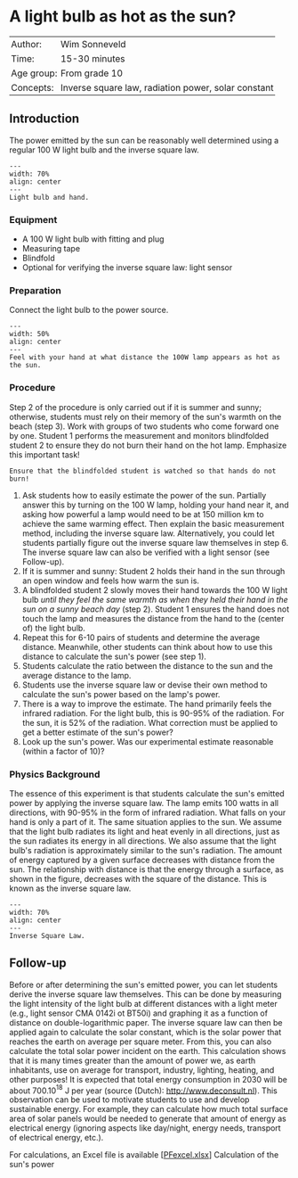 # A light bulb as hot as the sun?

<table style="width: 100%; border-collapse: collapse; border: none;">
    <tr style="background-color: var(--background-color);">  
        <td style="text-align: left; padding: 3px; border: none; color: var(--text-color)">Author:</td>
        <td style="text-align: left; padding: 3px; border: none; color: var(--text-color)">Wim Sonneveld</td>
    </tr>
    <tr style="background-color: var(--background-color);"> 
        <td style="text-align: left; padding: 3px; border: none; color: var(--text-color)">Time:</td>
        <td style="text-align: left; padding: 3px; border: none; color: var(--text-color)">15-30 minutes</td>
    </tr>
    <tr style="background-color: var(--background-color);"> 
        <td style="text-align: left; padding: 3px; border: none; color: var(--text-color)">Age group:</td>
        <td style="text-align: left; padding: 3px; border: none; color: var(--text-color)">From grade 10</td>
    </tr>
    <tr style="background-color: var(--background-color);"> 
        <td style="text-align: left; padding: 3px; border: none; color: var(--text-color)">Concepts:</td>
        <td style="text-align: left; padding: 3px; border: none; color: var(--text-color)">Inverse square law, radiation power, solar constant</td>
    </tr>
</table>

## Introduction
The power emitted by the sun can be reasonably well determined using a regular 100 W light bulb and the inverse square law.

```{figure} demo52_figure1.JPG
---
width: 70%
align: center
---
Light bulb and hand.
```

### Equipment
- A 100 W light bulb with fitting and plug
- Measuring tape
- Blindfold
- Optional for verifying the inverse square law: light sensor

### Preparation
Connect the light bulb to the power source.

```{figure} demo52_figure1.JPG
---
width: 50%
align: center
---
Feel with your hand at what distance the 100W lamp appears as hot as the sun.
```

### Procedure
Step 2 of the procedure is only carried out if it is summer and sunny; otherwise, students must rely on their memory of the sun's warmth on the beach (step 3). Work with groups of two students who come forward one by one. Student 1 performs the measurement and monitors blindfolded student 2 to ensure they do not burn their hand on the hot lamp. Emphasize this important task!

```{warning}
Ensure that the blindfolded student is watched so that hands do not burn!
```

1. Ask students how to easily estimate the power of the sun. Partially answer this by turning on the 100 W lamp, holding your hand near it, and asking how powerful a lamp would need to be at 150 million km to achieve the same warming effect. Then explain the basic measurement method, including the inverse square law. Alternatively, you could let students partially figure out the inverse square law themselves in step 6. The inverse square law can also be verified with a light sensor (see Follow-up).
2. If it is summer and sunny: Student 2 holds their hand in the sun through an open window and feels how warm the sun is.
3. A blindfolded student 2 slowly moves their hand towards the 100 W light bulb *until they feel the same warmth as when they held their hand in the sun on a sunny beach day* (step 2). Student 1 ensures the hand does not touch the lamp and measures the distance from the hand to the (center of) the light bulb.
4. Repeat this for 6-10 pairs of students and determine the average distance. Meanwhile, other students can think about how to use this distance to calculate the sun's power (see step 1).
5. Students calculate the ratio between the distance to the sun and the average distance to the lamp.
6. Students use the inverse square law or devise their own method to calculate the sun's power based on the lamp's power.
7. There is a way to improve the estimate. The hand primarily feels the infrared radiation. For the light bulb, this is 90-95% of the radiation. For the sun, it is 52% of the radiation. What correction must be applied to get a better estimate of the sun's power?
8. Look up the sun's power. Was our experimental estimate reasonable (within a factor of 10)?

### Physics Background
The essence of this experiment is that students calculate the sun's emitted power by applying the inverse square law. The lamp emits 100 watts in all directions, with 90-95% in the form of infrared radiation. What falls on your hand is only a part of it. The same situation applies to the sun. We assume that the light bulb radiates its light and heat evenly in all directions, just as the sun radiates its energy in all directions. We also assume that the light bulb's radiation is approximately similar to the sun's radiation. The amount of energy captured by a given surface decreases with distance from the sun. The relationship with distance is that the energy through a surface, as shown in the figure, decreases with the square of the distance. This is known as the inverse square law.

```{figure} demo52_figure2.jpg
---
width: 70%
align: center
---
Inverse Square Law.
```

## Follow-up
Before or after determining the sun's emitted power, you can let students derive the inverse square law themselves. This can be done by measuring the light intensity of the light bulb at different distances with a light meter (e.g., light sensor CMA 0142i ot BT50i) and graphing it as a function of distance on double-logarithmic paper. The inverse square law can then be applied again to calculate the solar constant, which is the solar power that reaches the earth on average per square meter. From this, you can also calculate the total solar power incident on the earth. This calculation shows that it is many times greater than the amount of power we, as earth inhabitants, use on average for transport, industry, lighting, heating, and other purposes! It is expected that total energy consumption in 2030 will be about 700.10$^{18}$ J per year (source (Dutch): http://www.deconsult.nl). This observation can be used to motivate students to use and develop sustainable energy. For example, they can calculate how much total surface area of solar panels would be needed to generate that amount of energy as electrical energy (ignoring aspects like day/night, energy needs, transport of electrical energy, etc.).


For calculations, an Excel file is available
[[PFexcel.xlsx](<B49_Excel_calculation solar power.xlsx>)] Calculation of the sun's power

